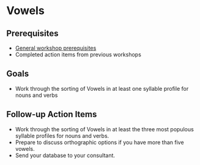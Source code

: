 # Vowels

## Prerequisites
- [General workshop prerequisites](../WORKSHOPS.md#Prerequisites)
- Completed action items from previous workshops

## Goals
- Work through the sorting of Vowels in at least one syllable profile for nouns and verbs

## Follow-up Action Items
- Work through the sorting of Vowels in at least the three most populous syllable profiles for nouns and verbs.
- Prepare to discuss orthographic options if you have more than five vowels.
- Send your database to your consultant.
